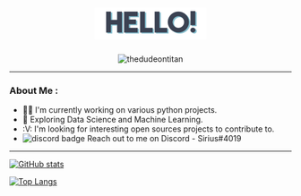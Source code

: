 <h1 align="center">
    <img src="https://github.com/thedudeontitan/thedudeontitan/blob/master/assets/HELLO.png">
</h1>

<p align="center">
    <img src="https://komarev.com/ghpvc/?username=thedudeontitan&style=flat-square" alt="thedudeontitan"/> 
</p>

---

### About Me :

- :man_technologist: I'm currently working on various python projects.
- :seedling: Exploring Data Science and Machine Learning.
- :V: I'm looking for interesting open sources projects to contribute to.
- ![discord badge](https://img.shields.io/badge/-738adb?style=flat&logo=Discord&logoColor=white) Reach out to me on Discord - Sirius#4019

---

[![GitHub stats](https://github-readme-stats.vercel.app/api?username=thedudeontitan&theme=nord&show_icons=true)](https://github.com/anuraghazra/github-readme-stats)

[![Top Langs](https://github-readme-stats.vercel.app/api/top-langs/?username=thedudeontitan&layout=compact&theme=nord)](https://github.com/anuraghazra/github-readme-stats)
